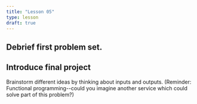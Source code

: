 ```yaml
---
title: "Lesson 05"
type: lesson
draft: true
---
```


## Debrief first problem set. 

## Introduce final project

Brainstorm different ideas by thinking about inputs and outputs. (Reminder:
Functional programming--could you imagine another service which could solve part
of this problem?)
